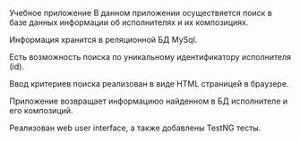 Учебное приложение В данном приложении осуществяется поиск в базе данных информации об исполнителях и их композициях. 

Информация хранится в реляционной БД MySql. 

Есть возможность поиска по уникальному идентификатору исполнителя (id). 

Ввод критериев поиска реализован в виде HTML страницей в браузере. 

Приложение возвращает информациюо найденном в БД исполнителе и его композиций.

Реализован web user interface, а также добавлены TestNG тесты.
